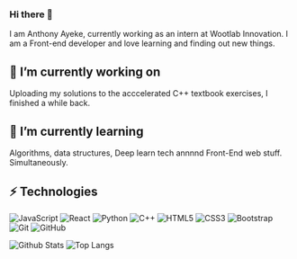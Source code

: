 ### Hi there 👋
I am Anthony Ayeke, currently working as an intern at Wootlab Innovation. I am a Front-end developer and love learning and finding out new things.

## 🔭 I’m currently working on
Uploading my solutions to the acccelerated C++ textbook exercises, I finished a while back.

## 🌱 I’m currently learning
Algorithms, data structures, Deep learn tech annnnd Front-End web stuff. Simultaneously. 

## ⚡ Technologies

![JavaScript](https://img.shields.io/badge/-JavaScript-black?style=flat-square&logo=javascript)
![React](https://img.shields.io/badge/-React-black?style=flat-square&logo=react)
![Python](https://img.shields.io/badge/-Python-black?style=flat-square&logo=Python)
![C++](https://img.shields.io/badge/-C++-00599C?style=flat-square&logo=c)
![HTML5](https://img.shields.io/badge/-HTML5-E34F26?style=flat-square&logo=html5&logoColor=white)
![CSS3](https://img.shields.io/badge/-CSS3-1572B6?style=flat-square&logo=css3)
![Bootstrap](https://img.shields.io/badge/-Bootstrap-563D7C?style=flat-square&logo=bootstrap)
![Git](https://img.shields.io/badge/-Git-black?style=flat-square&logo=git)
![GitHub](https://img.shields.io/badge/-GitHub-181717?style=flat-square&logo=github)

![Github Stats](https://github-readme-stats.vercel.app/api?username=0Architect&count_private=true&show_icons=true&include_all_commits=true)
![Top Langs](https://github-readme-stats.vercel.app/api/top-langs/?username=0Architect&hide=TeX&layout=compact)
